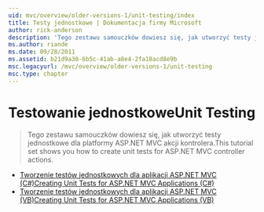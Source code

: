 ```yaml
---
uid: mvc/overview/older-versions-1/unit-testing/index
title: Testy jednostkowe | Dokumentacja firmy Microsoft
author: rick-anderson
description: 'Tego zestawu samouczków dowiesz się, jak utworzyć testy jednostkowe dla platformy ASP.NET MVC akcji kontrolera.'
ms.author: riande
ms.date: 09/28/2011
ms.assetid: b21d9a30-6b5c-41ab-a8e4-2fa18acd8e9b
msc.legacyurl: /mvc/overview/older-versions-1/unit-testing
msc.type: chapter
---
```

<a name="unit-testing"></a><span data-ttu-id="fa7ee-103">Testowanie jednostkowe</span><span class="sxs-lookup"><span data-stu-id="fa7ee-103">Unit Testing</span></span>
====================
> <span data-ttu-id="fa7ee-104">Tego zestawu samouczków dowiesz się, jak utworzyć testy jednostkowe dla platformy ASP.NET MVC akcji kontrolera.</span><span class="sxs-lookup"><span data-stu-id="fa7ee-104">This tutorial set shows you how to create unit tests for ASP.NET MVC controller actions.</span></span>


- [<span data-ttu-id="fa7ee-105">Tworzenie testów jednostkowych dla aplikacji ASP.NET MVC (C#)</span><span class="sxs-lookup"><span data-stu-id="fa7ee-105">Creating Unit Tests for ASP.NET MVC Applications (C#)</span></span>](creating-unit-tests-for-asp-net-mvc-applications-cs.md)
- [<span data-ttu-id="fa7ee-106">Tworzenie testów jednostkowych dla aplikacji ASP.NET MVC (VB)</span><span class="sxs-lookup"><span data-stu-id="fa7ee-106">Creating Unit Tests for ASP.NET MVC Applications (VB)</span></span>](creating-unit-tests-for-asp-net-mvc-applications-vb.md)

